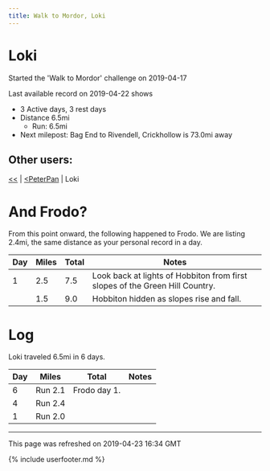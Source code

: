 ```yaml
---
title: Walk to Mordor, Loki
---
```


# Loki

Started the 'Walk to Mordor' challenge on 2019-04-17

Last available record on 2019-04-22 shows
* 3 Active days, 3 rest days
* Distance 6.5mi
  * Run: 6.5mi
* Next milepost: Bag End to Rivendell, Crickhollow is 73.0mi away

## Other users:

[\<\<](PeterPan.md) \| [\<PeterPan](PeterPan.md) \| Loki

# And Frodo?
From this point onward, the following happened to Frodo.
We are listing 2.4mi, the same distance as your personal record in a day.

| Day | Miles | Total | Notes |
| --- | --- | --- | --- |
| 1 | 2.5 | 7.5 | Look back at lights of Hobbiton from first slopes of the Green Hill Country. |
|   | 1.5 | 9.0 | Hobbiton hidden as slopes rise and fall. |


# Log

Loki traveled 6.5mi in 6 days.

| Day | Miles | Total | Notes |
| --- | --- | --- | --- |
 | 6 | Run 2.1 | Frodo day 1. |
 | 4 | Run 2.4 |  |
 | 1 | Run 2.0 |  |

---
This page was refreshed on 2019-04-23 16:34 GMT

{% include userfooter.md %}
